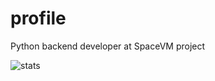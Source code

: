 # profile
Python backend developer at SpaceVM project

![stats](https://github-readme-stats.vercel.app/api?username=TotalAwesome&show_icons=true&theme=dark)
